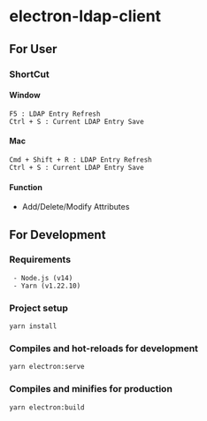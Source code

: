 # electron-ldap-client

## For User
### ShortCut
#### Window
```
F5 : LDAP Entry Refresh
Ctrl + S : Current LDAP Entry Save
```

#### Mac
```
Cmd + Shift + R : LDAP Entry Refresh
Ctrl + S : Current LDAP Entry Save
```

#### Function
 - Add/Delete/Modify Attributes

## For Development
### Requirements
```
 - Node.js (v14)
 - Yarn (v1.22.10)
```
### Project setup
```
yarn install
```

### Compiles and hot-reloads for development
```
yarn electron:serve
```

### Compiles and minifies for production
```
yarn electron:build
```
